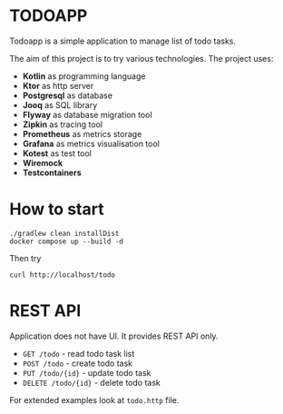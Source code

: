 # TODOAPP

Todoapp is a simple application to manage list of todo tasks.

The aim of this project is to try various technologies. The project uses:

- **Kotlin** as programming language
- **Ktor** as http server
- **Postgresql** as database
- **Jooq** as SQL library
- **Flyway** as database migration tool
- **Zipkin** as tracing tool
- **Prometheus** as metrics storage
- **Grafana** as metrics visualisation tool
- **Kotest** as test tool
- **Wiremock**
- **Testcontainers** 

# How to start

    ./gradlew clean installDist
    docker compose up --build -d

Then try

    curl http://localhost/todo

# REST API

Application does not have UI. It provides REST API only.

- `GET /todo` - read todo task list
- `POST /todo` - create todo task
- `PUT /todo/{id}` - update todo task
- `DELETE /todo/{id}` - delete todo task

For extended examples look at `todo.http` file.